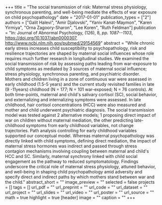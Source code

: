 +++
title = "The social transmission of risk: Maternal stress physiology, synchronous parenting, and well-being mediate the effects of war exposure on child psychopathology"
date = "2017-01-01"
publication_types = ["2"]
authors = ["Galit Halevi", "Amir Djalovski", "Yaniv Kanat-Maymon", "Karen Yirmiya", "Orna Zagoory-Sharon", "Lee Koren", "Ruth Feldman"]
publication = "In: Journal of Abnormal Psychology, (126), 8, _pp. 1087--1103_, https://doi.org/10.1037/abn0000307, http://www.ncbi.nlm.nih.gov/pubmed/29154569"
abstract = "While chronic early stress increases child susceptibility to psychopathology, risk and resilience trajectories are shaped by maternal social influences whose role requires much further research in longitudinal studies. We examined the social transmission of risk by assessing paths leading from war-exposure to child symptoms as mediated by 3 sources of maternal social influence; stress physiology, synchronous parenting, and psychiatric disorder. Mothers and children living in a zone of continuous war were assessed in early childhood (1.5-5 years) and the current study revisited families in late (9 -11years) childhood (N = 177; N = 101 war-exposed; N = 76 controls). At both time-points, maternal and child's salivary cortisol (SC), social behavior, and externalizing and internalizing symptoms were assessed. In late childhood, hair cortisol concentrations (HCC) were also measured and mother and child underwent psychiatric diagnosis. The social transmission model was tested against 2 alternative models; 1 proposing direct impact of war on children without maternal mediation, the other predicting late-childhood symptoms from early childhood variables, not change trajectories. Path analysis controlling for early childhood variables supported our conceptual model. Whereas maternal psychopathology was directly linked with child symptoms, defining direct mediation, the impact of maternal stress hormones was indirect and passed through stress contagion mechanisms involving coupling between maternal and child's HCC and SC. Similarly, maternal synchrony linked with child social engagement as the pathway to reduced symptomatology. Findings underscore the critical role of maternal stress physiology, attuned behavior, and well-being in shaping child psychopathology amid adversity and specify direct and indirect paths by which mothers stand between war and the child."
abstract_short = ""
image_preview = ""
selected = false
projects = []
tags = []
url_pdf = ""
url_preprint = ""
url_code = ""
url_dataset = ""
url_project = ""
url_slides = ""
url_video = ""
url_poster = ""
url_source = ""
math = true
highlight = true
[header]
image = ""
caption = ""
+++

